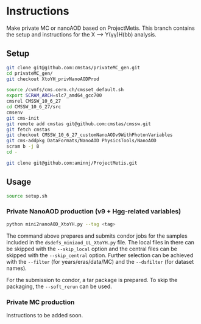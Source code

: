 # Instructions

Make private MC or nanoAOD based on ProjectMetis. This branch contains the setup and instructions for the X --> Y(γγ)H(bb) analysis.

## Setup
```bash
git clone git@github.com:cmstas/privateMC_gen.git
cd privateMC_gen/
git checkout XtoYH_privNanoAODProd

source /cvmfs/cms.cern.ch/cmsset_default.sh
export SCRAM_ARCH=slc7_amd64_gcc700
cmsrel CMSSW_10_6_27
cd CMSSW_10_6_27/src
cmsenv
git cms-init
git remote add cmstas git@github.com:cmstas/cmssw.git
git fetch cmstas
git checkout CMSSW_10_6_27_customNanoAODv9WithPhotonVariables
git cms-addpkg DataFormats/NanoAOD PhysicsTools/NanoAOD
scram b -j 8
cd -

git clone git@github.com:aminnj/ProjectMetis.git
```

## Usage
```bash
source setup.sh
```

### Private NanoAOD production (v9 + Hgg-related variables)
```bash
python mini2nanoAOD_XtoYH.py --tag <tag>
```

The command above prepares and submits condor jobs for the samples included in the `dsdefs_miniaod_UL_XtoYH.py` file. The local files in there can be skipped with the `--skip_local` option and the central files can be skipped with the `--skip_central` option. Further selection can be achieved with the `--filter` (for years/eras/data/MC) and the `--dsfilter` (for dataset names).

For the submission to condor, a tar package is prepared. To skip the packaging, the `--soft_rerun` can be used.

### Private MC production

Instructions to be added soon.

